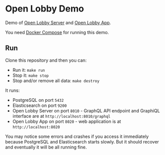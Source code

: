 # Open Lobby Demo

Demo of [Open Lobby Server](https://github.com/openlobby/openlobby-server) and
[Open Lobby App](https://github.com/openlobby/openlobby-app).

You need [Docker Compose](https://docs.docker.com/compose/) for running this
demo.

## Run

Clone this repository and then you can:
- Run it: `make run`
- Stop it: `make stop`
- Stop and/or remove all data: `make destroy`

It runs:
 - PostgreSQL on port `5432`
 - Elasticsearch on port `9200`
 - Open Lobby Server on port `8010` - GraphQL API endpoint and GraphiQL
   interface are at `http://localhost:8010/graphql`
 - Open Lobby App on port `8020` - web application is at `http://localhost:8020`

You may notice some errors and crashes if you access it immediately because
PostgreSQL and Elasticsearch starts slowly. But it should recover and eventually
it will be all running fine.
